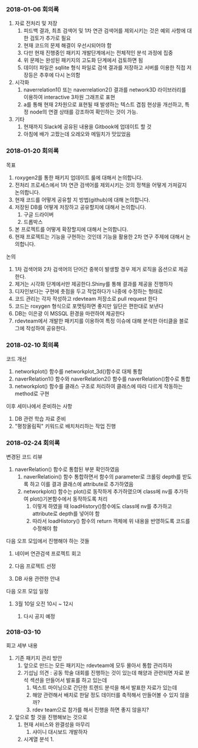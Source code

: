 ### 2018-01-06 회의록

1. 자료 전처리 및 저장
   1. 피드백 결과, 최초 검색어 및 1차 연관 검색어를 제외시키는 것은 예외 사항에 대한 검토가 추가로 필요
   2. 현재 코드의 문제 해결이 우선시되어야 함
   3. 다만 현재 진행중인 패키지 개발단계에서는 전체적인 분석 과정에 집중
   4. 위 문제는 완성된 패키지의 고도화 단계에서 검토하면 됨
   5. 데이터 파일은 sqllite 형식 파일로 검색 결과를 저장하고 서버를 이용한 직접 저장등은 추후에 다시 논의함
2. 시각화
   1. naverrelation1\(\) 또는 naverrelation2\(\) 결과를 network3D 라이브러리를 이용하여 interactive 3차원 그래프로 표현
   2. a를 통해 현재 2차원으로 표현될 때 발생하는 텍스트 겹침 현상을 개선하고, 특정 node의 연결 상태를 강조하여 확인하는 것이 가능.
3. 기타
   1. 현재까지 Slack에 공유된 내용을 Gitbook에 업데이트 할 것
   2. 아침에 배가 고팠는데 오레오와 메밀치가 맛있었음

### 2018-01-20 회의록

목표

1. roxygen2를 통한 패키지 업데이트 룰에 대해서 논의합니다.
2. 전처리 프로세스에서 1차 연관 검색어를 제외시키는 것의 정책을 어떻게 가져갈지 논의합니다.
3. 현재 코드를 어떻게 공유할 지 방법\(github\)에 대해 논의합니다.
4. 저장된 DB를 어떻게 저장하고 공유할지에 대해서 논의합니다.
   1. 구글 드라이버
   2. 드롭박스
5. 본 프로젝트를 어떻게 확장할지에 대해서 논의합니다.
6. 현재 프로젝트는 기능을 구현하는 것인데 기능을 활용한 2차 연구 주제에 대해서 논의합니다.

논의

1. 1차 검색어와 2차 검색어의 단어간 중복이 발생할 경우 제거 로직을 옵션으로 제공한다.
2. 제거는 시각화 단계에서만 제공한다.Shiny를 통해 결과를 제공을 진행하자
3. 디자인보다는 구현에 촛점을 두고 작업하다가 나중에 수정하는 형태로
4. 코드 관리는 각자 작성하고 rdevteam 저장소로 pull request 한다
5. 코드는 roxygen 형식으로 포맷팅하면 좋지만 일단은 편한대로 보낸다
6. DB는 이은광 이 MSSQL 환경을 마련하여 제공한다
7. rdevteam에서 개발한 패키지를 이용하여 특정 이슈에 대해 분석한 아티클을 블로그에 작성하여 공유한다.

### 2018-02-10 회의록

코드 개선

1. networkplot\(\) 함수를 networkplot\_3d\(\)함수로 대체 통합
2. naverRelation1\(\) 함수와 naverRelation2\(\) 함수를 naverRelation\(\)함수로 통합
3. networkplot\(\) 함수를 클래스 구조로 처리하여 클래스에 따라 다르게 작동하는 method로 구현

이후 세미나에서 준비하는 사항

1. DB 관련 학습 자료 준비
2. "평창올림픽" 키워드로 배치처리하는 작업 진행

### 2018-02-24 회의록

변경된 코드 리뷰

1. naverRelation\(\) 함수로 통합된 부분 확인하였음
   1. naverRelatioin\(\) 함수 통합하면서 함수의 parameter로 크롤링 depth를 받도록 하고 이를 결과 클래스에 attribute로 추가하였음
   2. networkplot\(\) 함수는 plot\(\)로 동작하게 추가하였으며 class에 nv를 추가하여 plot\(\)기본함수에서 동작하도록 처리
      1. 이렇게 하였을 때 loadHistory\(\)함수에도 class에 nv를 추가하고 attribute로 depth를 넣어야 함
      2. 따라서 loadHistory\(\) 함수의 return 객체에 위 내용을 반영하도록 코드를 수정해야 함

다음 오프 모임에서 진행해야 하는 것들

1. 네이버 연관검색 프로젝트 회고

2. 다음 프로젝트 선정

3. DB 사용 관련한 안내

다음 오프 모임 일정

1. 3월 10일 오전 10시 ~ 12시

   1. 다시 공지 예정

### 2018-03-10

회고 세부 내용

1. 기존 패키지 관리 방안
   1. 앞으로 만드는 모든 패키지는 rdevteam에 모두 몰아서 통합 관리하자
   2. 기섭님 의견 : 공동 학술 대회를 진행하는 것이 있는데 해양과 관련되면 자료 분석 섹션을 만들어서 발표를 하고 있는데
      1. 텍스트 마이닝으로 간단한 트렌드 분석을 해서 발표한 자료가 있는데
      2. 해양 관련해서 배치로 한달 정도 데이터를 축적해서 만들어볼 수 있지 않을까?
      3. rdev team으로 참가를 해서 진행을 하면 좋지 않을지?
2. 앞으로 할 것을 진행해보는 것으로
   1. 현재 서비스와 완결성을 마무리
      1. 샤이니 대시보드 개발하자
   2. 시계열 분석
      1. 



